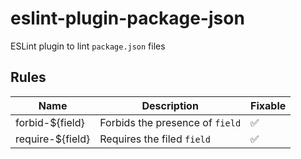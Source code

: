 # eslint-plugin-package-json

ESLint plugin to lint `package.json` files

## Rules

| Name            | Description                    | Fixable
| ------          | -------------                  | ---------
| forbid-${field} | Forbids the presence of `field`| ✅
| require-${field}| Requires the filed `field`     | ✅

